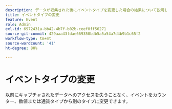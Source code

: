 ```yaml
---
description: データが収集された後にイベントタイプを変更した場合の結果について説明します。
title: イベントタイプの変更
feature: Event
role: Admin
exl-id: 6972431a-bb42-4b7f-b02b-ceef0ff56271
source-git-commit: 429aaa43fdae669350bdb5a5a54a7d4b9b1c65f2
workflow-type: tm+mt
source-wordcount: '41'
ht-degree: 80%

---
```


# イベントタイプの変更

以前にキャプチャされたデータへのアクセスを失うことなく、イベントをカウンター、数値または通貨タイプから別のタイプに変更できます。
